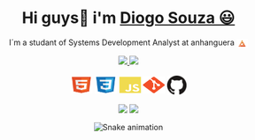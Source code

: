 <div>
  
  <h1 align="center">
    Hi guys👋 i'm
    <a href="https://www.instagram.com/_diihsouza_/">Diogo Souza 😃️</a>
  </h1>
  
  <p align="center">
    I´m a studant of Systems Development Analyst at anhanguera <img src="images\Anhanguera-logo.png" width="4%" align="center" valign="middle" >
  </p>
  
</div>

<div align="center">
  <a href="https://github.com/ManiGomes">
    <img height="135em" src="https://github-readme-stats.vercel.app/api?username=ManiGomes&count_private=true&include_all_commits=true&show_icons=true&theme=dracula&hide_border=false&show_owner=true"/>
    <img height="135em" src="https://github-readme-stats.vercel.app/api/top-langs/?username=ManiGomes&theme=dracula&hide_border=false&&layout=compact"/>
  </a>
</div>

<div align="center" valign="top"><br>
  <img align="center" alt="HTML" height="30" width="40" src="https://raw.githubusercontent.com/devicons/devicon/master/icons/html5/html5-original.svg">
  <img align="center" alt="CSS" height="30" width="40" src="https://raw.githubusercontent.com/devicons/devicon/master/icons/css3/css3-original.svg">
  <img align="center" alt="Js" height="30" width="40" src="https://raw.githubusercontent.com/devicons/devicon/master/icons/javascript/javascript-plain.svg">
  <img align="center" alt="git" height="30" width="40" src="https://raw.githubusercontent.com/devicons/devicon/master/icons/git/git-original.svg">
  <img align="center" alt="github" height="35" width="35" src="images\GitHub.png">
</div><br>

<div align="center">
  <a href="https://www.instagram.com/_diihsouza_/" target="_blank"><img src="https://img.shields.io/badge/-Instagram-%23E4405F?style=for-the-badge&logo=instagram&logoColor=white" target="_blank"></a>
  <a href="https://discordapp.com/users/382310010434355201"><img src="https://img.shields.io/badge/-Discord-7289DA?style=for-the-badge&logo=discord&logoColor=white" target="_blank"></a>
</div>

<div align="center">

  ![Snake animation](https://github.com/danielbped/danielbped/blob/output/github-contribution-grid-snake.svg)
  
</div>
